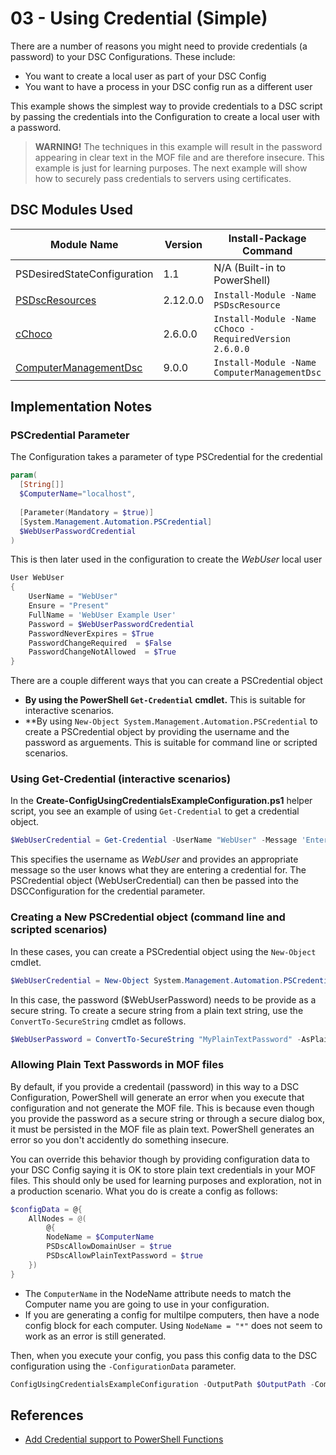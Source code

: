 # 03 - Using Credential (Simple)

There are a number of reasons you might need to provide credentials (a password) to your DSC Configurations.  These include:

- You want to create a local user as part of your DSC Config
- You want to have a process in your DSC config run as a different user

This example shows the simplest way to provide credentials to a DSC script by passing the credentials into the Configuration to create a local user with a password.

> **WARNING!** The techniques in this example will result in the password appearing in clear text in the MOF file and are therefore insecure.  This example is just for learning purposes.  The next example will show how to securely pass credentials to servers using certificates.

## DSC Modules Used

| Module Name                                                                      | Version  | Install-Package Command                                | DSC Resource(s) |
|----------------------------------------------------------------------------------|----------|--------------------------------------------------------|-----------------|
| PSDesiredStateConfiguration                                                      | 1.1      | N/A (Built-in to PowerShell)                           | File            |
| [PSDscResources](https://github.com/PowerShell/PSDscResources)                   | 2.12.0.0 | `Install-Module -Name PSDscResource`                   | WindowsFeature  |
| [cChoco](https://docs.chocolatey.org/en-us/features/integrations#powershell-dsc) | 2.6.0.0  | `Install-Module -Name cChoco -RequiredVersion 2.6.0.0` | cChocoInstaller, cChocoPackageInstaller |
| [ComputerManagementDsc](https://github.com/dsccommunity/ComputerManagementDsc)   | 9.0.0    | `Install-Module -Name ComputerManagementDsc`           | User            |

## Implementation Notes

### PSCredential Parameter

The Configuration takes a parameter of type PSCredential for the credential

```PowerShell
param(
  [String[]]
  $ComputerName="localhost",
  
  [Parameter(Mandatory = $true)]
  [System.Management.Automation.PSCredential]
  $WebUserPasswordCredential
)
```

This is then later used in the configuration to create the *WebUser* local user

```PowerShell
User WebUser
{
    UserName = "WebUser"
    Ensure = "Present"
    FullName = 'WebUser Example User'
    Password = $WebUserPasswordCredential
    PasswordNeverExpires = $True
    PasswordChangeRequired  = $False
    PasswordChangeNotAllowed  = $True
}
```

There are a couple different ways that you can create a PSCredential object

- **By using the PowerShell `Get-Credential` cmdlet.**  This is suitable for interactive scenarios.
- **By using `New-Object System.Management.Automation.PSCredential` to create a PSCredential object by providing the username and the password as arguements.  This is suitable for command line or scripted scenarios.

### Using Get-Credential (interactive scenarios)

In the **Create-ConfigUsingCredentialsExampleConfiguration.ps1** helper script, you see an example of using `Get-Credential` to get a credential object.

```PowerShell
$WebUserCredential = Get-Credential -UserName "WebUser" -Message 'Enter Password for WebUser'
```

This specifies the username as *WebUser* and provides an appropriate message so the user knows what they are entering a credential for.  The PSCredential object (WebUserCredential) can then be passed into the DSCConfiguration for the credential parameter.

### Creating a New PSCredential object (command line and scripted scenarios)

In these cases, you can create a PSCredential object using the `New-Object` cmdlet.

```PowerShell
$WebUserCredential = New-Object System.Management.Automation.PSCredential ("WebUser", $WebUserPassword)
```

In this case, the password ($WebUserPassword) needs to be provide as a secure string.  To create a secure string from a plain text string, use the `ConvertTo-SecureString` cmdlet as follows.

```PowerShell
$WebUserPassword = ConvertTo-SecureString "MyPlainTextPassword" -AsPlainText -Force
```

### Allowing Plain Text Passwords in MOF files

By default, if you provide a credentail (password) in this way to a DSC Configuration, PowerShell will generate an error when you execute that configuration and not generate the MOF file.  This is because even though you provide the password as a secure string or through a secure dialog box, it must be persisted in the MOF file as plain text.  PowerShell generates an error so you don't accidently do something insecure.

You can override this behavior though by providing configuration data to your DSC Config saying it is OK to store plain text credentials in your MOF files.  This should only be used for learning purposes and exploration, not in a production scenario.  What you do is create a config as follows:

```PowerShell
$configData = @{
    AllNodes = @(
        @{
        NodeName = $ComputerName
        PSDscAllowDomainUser = $true
        PSDscAllowPlainTextPassword = $true
    })
}
```

- The `ComputerName` in the NodeName attribute needs to match the Computer name you are going to use in your configuration.  
- If you are generating a config for multilpe computers, then have a node config block for each computer.  Using `NodeName = "*"` does not seem to work as an error is still generated.  

Then, when you execute your config, you pass this config data to the DSC configuration using the `-ConfigurationData` parameter.

```PowerShell
ConfigUsingCredentialsExampleConfiguration -OutputPath $OutputPath -ComputerName $ComputerName -WebUserPasswordCredential $WebUserCredential -ConfigurationData $configData
```

## References

- [Add Credential support to PowerShell Functions](https://learn.microsoft.com/en-us/powershell/scripting/learn/deep-dives/add-credentials-to-powershell-functions?view=powershell-5.1)
